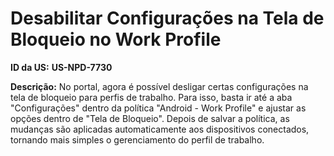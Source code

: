 # Desabilitar Configurações na Tela de Bloqueio no Work Profile

**ID da US:** **US-NPD-7730**

**Descrição:** No portal, agora é possível desligar certas configurações na tela de bloqueio para perfis de trabalho. Para isso, basta ir até a aba "Configurações" dentro da política "Android - Work Profile" e ajustar as opções dentro de "Tela de Bloqueio". Depois de salvar a política, as mudanças são aplicadas automaticamente aos dispositivos conectados, tornando mais simples o gerenciamento do perfil de trabalho.